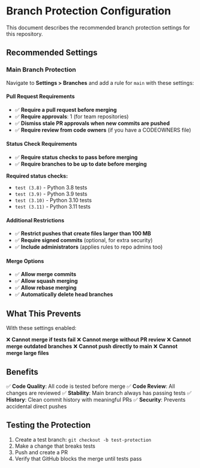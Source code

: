 # Branch Protection Configuration

This document describes the recommended branch protection settings for this repository.

## Recommended Settings

### Main Branch Protection

Navigate to **Settings > Branches** and add a rule for `main` with these settings:

#### Pull Request Requirements
- ✅ **Require a pull request before merging**
- ✅ **Require approvals**: 1 (for team repositories)
- ✅ **Dismiss stale PR approvals when new commits are pushed**
- ✅ **Require review from code owners** (if you have a CODEOWNERS file)

#### Status Check Requirements  
- ✅ **Require status checks to pass before merging**
- ✅ **Require branches to be up to date before merging**

**Required status checks:**
- `test (3.8)` - Python 3.8 tests
- `test (3.9)` - Python 3.9 tests  
- `test (3.10)` - Python 3.10 tests
- `test (3.11)` - Python 3.11 tests

#### Additional Restrictions
- ✅ **Restrict pushes that create files larger than 100 MB**
- ✅ **Require signed commits** (optional, for extra security)
- ✅ **Include administrators** (applies rules to repo admins too)

#### Merge Options
- ✅ **Allow merge commits**
- ✅ **Allow squash merging** 
- ✅ **Allow rebase merging**
- ✅ **Automatically delete head branches**

## What This Prevents

With these settings enabled:

❌ **Cannot merge if tests fail**
❌ **Cannot merge without PR review** 
❌ **Cannot merge outdated branches**
❌ **Cannot push directly to main**
❌ **Cannot merge large files**

## Benefits

✅ **Code Quality**: All code is tested before merge
✅ **Code Review**: All changes are reviewed
✅ **Stability**: Main branch always has passing tests
✅ **History**: Clean commit history with meaningful PRs
✅ **Security**: Prevents accidental direct pushes

## Testing the Protection

1. Create a test branch: `git checkout -b test-protection`
2. Make a change that breaks tests
3. Push and create a PR
4. Verify that GitHub blocks the merge until tests pass
